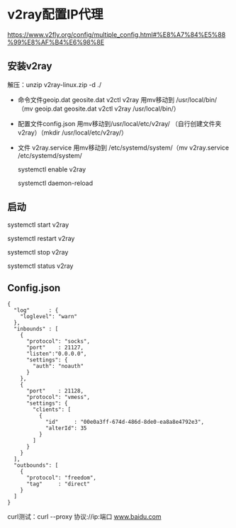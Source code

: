 # v2ray配置IP代理

https://www.v2fly.org/config/multiple_config.html#%E8%A7%84%E5%88%99%E8%AF%B4%E6%98%8E

## 安装v2ray

解压：unzip v2ray-linux.zip -d ./
- 命令文件geoip.dat  geosite.dat  v2ctl  v2ray 用mv移动到 /usr/local/bin/（mv geoip.dat  geosite.dat  v2ctl  v2ray /usr/local/bin/）

- 配置文件config.json 用mv移动到/usr/local/etc/v2ray/ （自行创建文件夹v2ray）（mkdir /usr/local/etc/v2ray/）

- 文件 v2ray.service 用mv移动到 /etc/systemd/system/（mv v2ray.service /etc/systemd/system/

  systemctl enable v2ray

  systemctl daemon-reload


## 启动
systemctl start  v2ray

systemctl restart  v2ray

systemctl stop  v2ray

systemctl status  v2ray

## Config.json

```
{
  "log"      : {
    "loglevel": "warn"
  },
  "inbounds" : [
    {
      "protocol": "socks",
      "port"    : 21127,
      "listen":"0.0.0.0",
      "settings": {
        "auth": "noauth"
      }
    },
    {
      "port"    : 21128,
      "protocol": "vmess",
      "settings": {
        "clients": [
          {
            "id"     : "00e0a3ff-674d-486d-8de0-ea8a8e4792e3",
            "alterId": 35
          }
        ]
      }
    }
  ],
  "outbounds": [
    {
      "protocol": "freedom",
      "tag"     : "direct"
    }
  ]
}
```



curl测试：curl --proxy 协议://ip:端口 www.baidu.com
